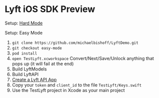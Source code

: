 # Lyft iOS SDK **Preview**
Setup: [Hard Mode](https://github.com/michaelbishoff/LyftDemo/tree/master/LyftSDK)

Setup: Easy Mode  
1. `git clone https://github.com/michaelbishoff/LyftDemo.git`
2. `git checkout easy-mode`
3. `pod install`
4. `open TestLyft.xcworkspace` Convert/Next/Save/Unlock anything that pops up (it will fail at the end)
5. Build LyftModels
6. Build LyftAPI
7. [Create a Lyft API App](https://www.lyft.com/developers/manage)
8. Copy your `token` and `client_id` to the file `TestLyft/Keys.swift`
9. Use the TestLyft project in Xcode as your main project
